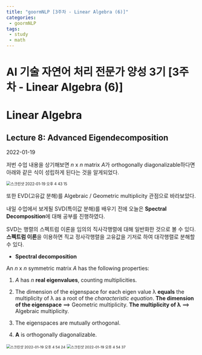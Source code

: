 ```yaml
---
title: "goormNLP [3주차 - Linear Algebra (6)]"  
categories:
 - goormNLP
tags:
 - study
 - math
---
```


# AI 기술 자연어 처리 전문가 양성 3기 [3주차 - Linear Algebra (6)]
# Linear Algebra

## Lecture 8: Advanced Eigendecomposition

2022-01-19

저번 수업 내용을 상기해보면 *n* x *n* matrix *A*가 orthogonally diagonalizable하다면 아래와 같은 식이 성립하게 된다는 것을 알게되었다.

<img src="https://user-images.githubusercontent.com/67947808/150086061-513299b4-d650-4909-9fe5-0ef438e3a839.png" alt="스크린샷 2022-01-19 오후 4 43 15" style="zoom:70%;" />

또한 EVD(고유값 분해)를 Algebraic / Geometric multiplicity 관점으로 바라보았다.

내일 수업에서 보게될 SVD(특이값 분해)를 배우기 전에 오늘은 **Spectral Decomposition**에 대해 공부를 진행하였다.

SVD는 행렬의 스펙트럼 이론을 임의의 직사각행렬에 대해 일반화한 것으로 볼 수 있다. **스펙트럼 이론**을 이용하면 직교 정사각행렬을 고유값을 기저로 하여 대각행렬로 분해할 수 있다.



- **Spectral decomposition**

An *n* x *n* symmetric matrix *A* has the following properties:

1. *A* has *n* **real eigenvalues**, counting multiplicities.
2. The dimension of the eigenspace for each eigen value λ **equals** the multiplicity of λ as a root of the *characteristic equation*.
    **The dimension of the eigenspace** ==> Geometric multiplicity.
    **The multiplicity of λ**                          ==> Algebraic multiplicity.

3. The eigenspaces are mutually orthogonal.
4. **A** is orthogonally diagonalizable.

<img src="https://user-images.githubusercontent.com/67947808/150087635-792eb8c9-d6b4-479b-99ed-4e2a2f51102f.png" alt="스크린샷 2022-01-19 오후 4 54 24" style="zoom:67%;" />

<img src="https://user-images.githubusercontent.com/67947808/150087662-fddc9e8a-823b-40f6-9a85-9472d84ff61e.png" alt="스크린샷 2022-01-19 오후 4 54 37" style="zoom:67%;" />

